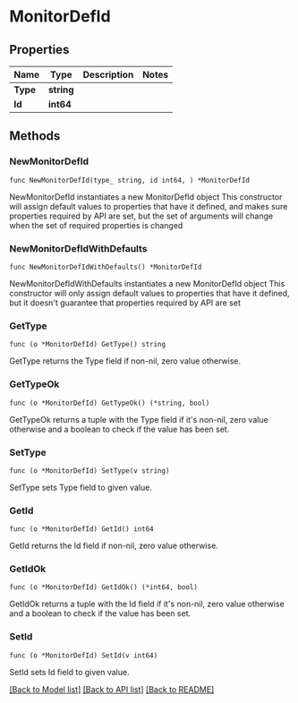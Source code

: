 # MonitorDefId

## Properties

Name | Type | Description | Notes
------------ | ------------- | ------------- | -------------
**Type** | **string** |  | 
**Id** | **int64** |  | 

## Methods

### NewMonitorDefId

`func NewMonitorDefId(type_ string, id int64, ) *MonitorDefId`

NewMonitorDefId instantiates a new MonitorDefId object
This constructor will assign default values to properties that have it defined,
and makes sure properties required by API are set, but the set of arguments
will change when the set of required properties is changed

### NewMonitorDefIdWithDefaults

`func NewMonitorDefIdWithDefaults() *MonitorDefId`

NewMonitorDefIdWithDefaults instantiates a new MonitorDefId object
This constructor will only assign default values to properties that have it defined,
but it doesn't guarantee that properties required by API are set

### GetType

`func (o *MonitorDefId) GetType() string`

GetType returns the Type field if non-nil, zero value otherwise.

### GetTypeOk

`func (o *MonitorDefId) GetTypeOk() (*string, bool)`

GetTypeOk returns a tuple with the Type field if it's non-nil, zero value otherwise
and a boolean to check if the value has been set.

### SetType

`func (o *MonitorDefId) SetType(v string)`

SetType sets Type field to given value.


### GetId

`func (o *MonitorDefId) GetId() int64`

GetId returns the Id field if non-nil, zero value otherwise.

### GetIdOk

`func (o *MonitorDefId) GetIdOk() (*int64, bool)`

GetIdOk returns a tuple with the Id field if it's non-nil, zero value otherwise
and a boolean to check if the value has been set.

### SetId

`func (o *MonitorDefId) SetId(v int64)`

SetId sets Id field to given value.



[[Back to Model list]](../README.md#documentation-for-models) [[Back to API list]](../README.md#documentation-for-api-endpoints) [[Back to README]](../README.md)


